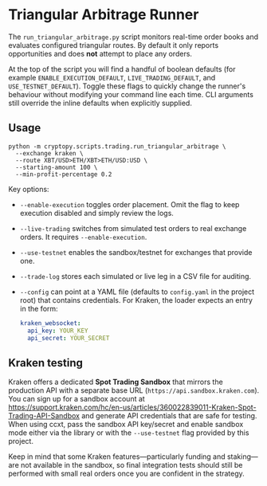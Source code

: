 # Triangular Arbitrage Runner

The `run_triangular_arbitrage.py` script monitors real-time order books and evaluates configured triangular routes. By default it only reports opportunities and does **not** attempt to place any orders.

At the top of the script you will find a handful of boolean defaults (for example `ENABLE_EXECUTION_DEFAULT`, `LIVE_TRADING_DEFAULT`, and `USE_TESTNET_DEFAULT`). Toggle these flags to quickly change the runner's behaviour without modifying your command line each time. CLI arguments still override the inline defaults when explicitly supplied.

## Usage

```
python -m cryptopy.scripts.trading.run_triangular_arbitrage \
  --exchange kraken \
  --route XBT/USD>ETH/XBT>ETH/USD:USD \
  --starting-amount 100 \
  --min-profit-percentage 0.2
```

Key options:

- `--enable-execution` toggles order placement. Omit the flag to keep execution disabled and simply review the logs.
- `--live-trading` switches from simulated test orders to real exchange orders. It requires `--enable-execution`.
- `--use-testnet` enables the sandbox/testnet for exchanges that provide one.
- `--trade-log` stores each simulated or live leg in a CSV file for auditing.
- `--config` can point at a YAML file (defaults to `config.yaml` in the project root) that contains credentials. For Kraken, the loader expects an entry in the form:

  ```yaml
  kraken_websocket:
    api_key: YOUR_KEY
    api_secret: YOUR_SECRET
  ```

## Kraken testing

Kraken offers a dedicated **Spot Trading Sandbox** that mirrors the production API with a separate base URL (`https://api.sandbox.kraken.com`). You can sign up for a sandbox account at <https://support.kraken.com/hc/en-us/articles/360022839011-Kraken-Spot-Trading-API-Sandbox> and generate API credentials that are safe for testing. When using ccxt, pass the sandbox API key/secret and enable sandbox mode either via the library or with the `--use-testnet` flag provided by this project.

Keep in mind that some Kraken features—particularly funding and staking—are not available in the sandbox, so final integration tests should still be performed with small real orders once you are confident in the strategy.
